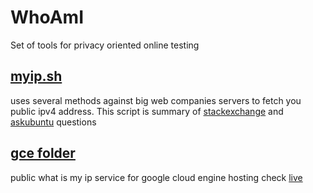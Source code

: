 # WhoAmI
Set of tools for privacy oriented online testing


## [myip.sh](myip.sh)
uses several methods against big web companies servers to fetch you public ipv4 address. This script is summary of [stackexchange](http://unix.stackexchange.com/questions/22615/how-can-i-get-my-external-ip-address-in-a-shell-script) and [askubuntu](http://askubuntu.com/questions/95910/command-for-determining-my-public-ip) questions

## [gce folder](gce) 
public what is my ip service for google cloud engine hosting check [live](https://whoami-010101.appspot.com/)
